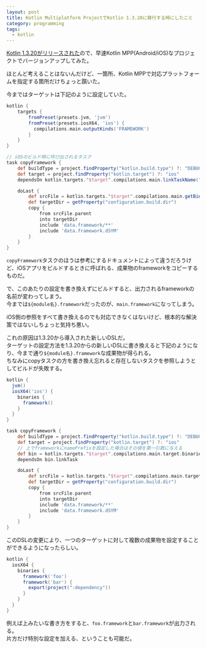 ```yaml
---
layout: post
title: Kotlin Multiplatform ProjectでKotlin 1.3.20に移行する時にしたこと
category: programming
tags:
  - kotlin
---
```


[Kotlin 1.3.20がリリースされた](https://blog.jetbrains.com/kotlin/2019/01/kotlin-1-3-20-released/)ので、早速Kotlin MPP(Android/iOS)なプロジェクトでバージョンアップしてみた。

ほとんど考えることはないんだけど、一箇所、Kotlin MPPで対応プラットフォームを指定する箇所だけちょっと躓いた。

今まではターゲットは下記のように設定していた。

```gradle
kotlin {
    targets {
        fromPreset(presets.jvm, 'jvm')
        fromPreset(presets.iosX64, 'ios') {
          compilations.main.outputKinds('FRAMEWORK')
        }
    }
}

// iOSのビルド時に呼び出されるタスク
task copyFramework {
    def buildType = project.findProperty("kotlin.build.type") ?: "DEBUG"
    def target = project.findProperty("kotlin.target") ?: "ios"
    dependsOn kotlin.targets."$target".compilations.main.linkTaskName("FRAMEWORK", buildType)

    doLast {
        def srcFile = kotlin.targets."$target".compilations.main.getBinary("FRAMEWORK", buildType)
        def targetDir = getProperty("configuration.build.dir")
        copy {
            from srcFile.parent
            into targetDir
            include 'data.framework/**'
            include 'data.framework.dSYM'
        }
    }
}
```

`copyFramework`タスクのほうは参考にするドキュメントによって違うだろうけど、iOSアプリをビルドするときに呼ばれる、成果物のframeworkをコピーするものだ。

で、このあたりの設定を書き換えずにビルドすると、出力されるframeworkの名前が変わってしまう。  
今までは`${module名}.framework`だったのが、`main.framework`になってしまう。

iOS側の参照をすべて書き換えるのでも対応できなくはないけど、根本的な解決策ではないしちょっと気持ち悪い。

これの原因は1.3.20から導入された新しいDSLだ。  
ターゲットの設定方法を1.3.20からの新しいDSLに書き換えると下記のようになり、今まで通り`${module名}.framework`な成果物が得られる。  
ちなみにcopyタスクの方を書き換え忘れると存在しないタスクを参照しようとしてビルドが失敗する。

```gradle
kotlin {
  jvm()
  iosX64('ios') {
    binaries {
      framework()
    }
  }
}

task copyFramework {
    def buildType = project.findProperty("kotlin.build.type") ?: "DEBUG"
    def target = project.findProperty("kotlin.target") ?: "ios"
    // 上でframeworkにnamePrefixを設定した場合はその値を第一引数に与える
    def bin = kotlin.targets."$target".compilations.main.target.binaries.findFramework("", buildType)
    dependsOn bin.linkTask

    doLast {
        def srcFile = kotlin.targets."$target".compilations.main.target.binaries.findFramework("", buildType).outputFile
        def targetDir = getProperty("configuration.build.dir")
        copy {
            from srcFile.parent
            into targetDir
            include 'data.framework/**'
            include 'data.framework.dSYM'
        }
    }
}
```

このDSLの変更により、一つのターゲットに対して複数の成果物を設定することができるようになったらしい。

```gradle
kotlin {
  iosX64 {
    binaries {
      framework('foo')
      framework('bar') {
        export(project(":dependency"))
      }
    }
  }
}
```

例えば上みたいな書き方をすると、`foo.framework`と`bar.framework`が出力される。  
片方だけ特別な設定を加える、ということも可能だ。


